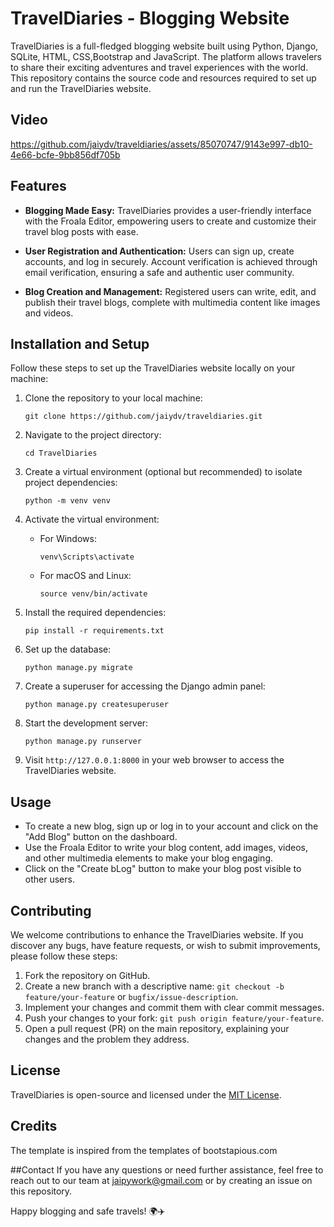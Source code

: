 # TravelDiaries - Blogging Website


TravelDiaries is a full-fledged blogging website built using Python, Django, SQLite, HTML, CSS,Bootstrap and JavaScript. The platform allows travelers to share their exciting adventures and travel experiences with the world. This repository contains the source code and resources required to set up and run the TravelDiaries website.


## Video

https://github.com/jaiydv/traveldiaries/assets/85070747/9143e997-db10-4e66-bcfe-9bb856df705b


## Features

- **Blogging Made Easy:** TravelDiaries provides a user-friendly interface with the Froala Editor, empowering users to create and customize their travel blog posts with ease.

- **User Registration and Authentication:** Users can sign up, create accounts, and log in securely. Account verification is achieved through email verification, ensuring a safe and authentic user community.

- **Blog Creation and Management:** Registered users can write, edit, and publish their travel blogs, complete with multimedia content like images and videos.


## Installation and Setup

Follow these steps to set up the TravelDiaries website locally on your machine:

1. Clone the repository to your local machine:
   ```
   git clone https://github.com/jaiydv/traveldiaries.git
   ```

2. Navigate to the project directory:
   ```
   cd TravelDiaries
   ```

3. Create a virtual environment (optional but recommended) to isolate project dependencies:
   ```
   python -m venv venv
   ```

4. Activate the virtual environment:
   - For Windows:
     ```
     venv\Scripts\activate
     ```
   - For macOS and Linux:
     ```
     source venv/bin/activate
     ```

5. Install the required dependencies:
   ```
   pip install -r requirements.txt
   ```

6. Set up the database:
   ```
   python manage.py migrate
   ```

7. Create a superuser for accessing the Django admin panel:
   ```
   python manage.py createsuperuser
   ```

8. Start the development server:
   ```
   python manage.py runserver
   ```

9. Visit `http://127.0.0.1:8000` in your web browser to access the TravelDiaries website.

## Usage

- To create a new blog, sign up or log in to your account and click on the "Add Blog" button on the dashboard.
- Use the Froala Editor to write your blog content, add images, videos, and other multimedia elements to make your blog engaging.
- Click on the "Create bLog" button to make your blog post visible to other users.

## Contributing

We welcome contributions to enhance the TravelDiaries website. If you discover any bugs, have feature requests, or wish to submit improvements, please follow these steps:

1. Fork the repository on GitHub.
2. Create a new branch with a descriptive name: `git checkout -b feature/your-feature` or `bugfix/issue-description`.
3. Implement your changes and commit them with clear commit messages.
4. Push your changes to your fork: `git push origin feature/your-feature`.
5. Open a pull request (PR) on the main repository, explaining your changes and the problem they address.

## License

TravelDiaries is open-source and licensed under the [MIT License](LICENSE).
## Credits
The template is inspired from the templates of bootstapious.com 

##Contact
If you have any questions or need further assistance, feel free to reach out to our team at jaipywork@gmail.com or by creating an issue on this repository.

Happy blogging and safe travels! 🌍✈️
